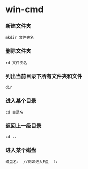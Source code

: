 # win-cmd

### 新建文件夹

```
mkdir 文件夹名
```

### 删除文件夹

```
rd 文件夹名
```

### 列出当前目录下所有文件夹和文件

```
dir
```

### 进入某个目录

```
cd 目录名
```

### 返回上一级目录

```
cd ..
```

### 进入某个磁盘

```
磁盘名:  //例如进入F盘  f:
```



